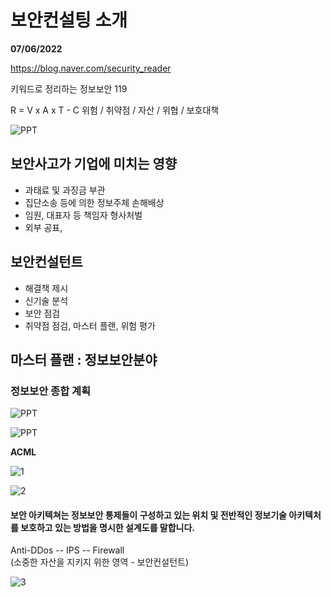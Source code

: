 # 보안컨설팅 소개
**07/06/2022**  

https://blog.naver.com/security_reader

키워드로 정리하는 정보보안 119

R = V x A x T - C
위험 / 취약점 / 자산 / 위협 / 보호대책

![PPT](https://i.postimg.cc/QMc0b77y/Kakao-Talk-20220706-190843460.jpg)

## 보안사고가 기업에 미치는 영향
- 과태료 및 과징금 부관
- 집단소송 등에 의한 정보주체 손해배상
- 임원, 대표자 등 책임자 형사처벌
- 외부 공표,

## 보안컨설턴트
- 해결책 제시
- 신기술 분석
- 보안 점검
- 취약점 점검, 마스터 플랜, 위험 평가

## 마스터 플랜 : 정보보안분야
### 정보보안 종합 계획

![PPT](https://i.postimg.cc/pLjKKHbW/Kakao-Talk-20220706-192109887.jpg)

![PPT](https://i.postimg.cc/MT99gSGk/Kakao-Talk-20220706-192333062.jpg)

**ACML**

![1](https://i.postimg.cc/5yP3ydYB/Kakao-Talk-20220706-195856511-01.jpg)

![2](https://i.postimg.cc/c4HhjH2X/Kakao-Talk-20220706-195856511.jpg)

#### 보안 아키텍쳐는 정보보안 통제들이 구성하고 있는 위치 및 전반적인 정보기술 아키텍처를 보호하고 있는 방법을 명시한 설계도를 말합니다.

Anti-DDos -- IPS -- Firewall  
(소중한 자산을 지키지 위한 영역 - 보안컨설턴트)

![3](https://i.postimg.cc/PxrGRDD2/Kakao-Talk-20220706-201545414.jpg)

